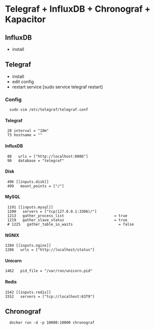 # Telegraf + InfluxDB + Chronograf + Kapacitor

## InfluxDB
 - install

## Telegraf
 - install
 - edit config
 - restart service [sudo service telegraf restart]
### Config
```
  sudo vim /etc/telegraf/telegraf.conf
```
 
#### Telegraf
```
 28 interval = "10m"
 73 hostname = ""
```

#### InfluxDB
```
 88   urls = ["http://localhost:8086"]
 90   database = "telegraf"
```

#### Disk
```
 496 [[inputs.disk]]
 499   mount_points = ["/"]
```

#### MySQL
```
 1191 [[inputs.mysql]]
 1200   servers = ["tcp(127.0.0.1:3306)/"]
 1213   gather_process_list                       = true
 1219   gather_slave_status                       = true
 # 1225   gather_table_io_waits                     = false
```

#### NGNIX
```
1284 [[inputs.nginx]]
1286   urls = ["http://localhost/status"]
```

#### Unicorn
```
1462   pid_file = "/var/run/unicorn.pid"
```

#### Redis
```
1542 [[inputs.redis]]
1552   servers = ["tcp://localhost:6379"]
```

## Chronograf
```
  docker run -d -p 10000:10000 chronograf
```
